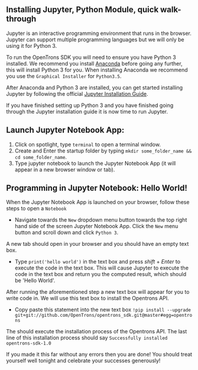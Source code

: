 ## Installing Jupyter, Python Module, quick walk-through

Jupyter is an interactive programming environment that runs in the browser. Jupyter can support multiple programming languages but we will only be using it for Python 3.

To run the OpenTrons SDK you will need to ensure you have Python 3 installed. We recommend you install [Anaconda](https://www.continuum.io/downloads) before going any further, this will install Python 3 for you. When installing Anaconda we recommend you use the `Graphical Installer` for `Python3.5`.

After Anaconda and Python 3 are installed, you can get started installing Jupyter by following the official [Jupyter Installation Guide](http://jupyter.readthedocs.io/en/latest/install.html).

If you have finished setting up Python 3 and you have finished going through the Jupyter installation guide it is now time to run Jupyter.


## Launch Jupyter Notebook App:

1. Click on spotlight, type `terminal` to open a terminal window.
2. Create and Enter the startup folder by typing `mkdir some_folder_name && cd some_folder_name`.
3. Type jupyter notebook to launch the Jupyter Notebook App (it will appear in a new browser window or tab).


## Programming in Jupyter Notebook: Hello World!

When the Jupyter Notebook App is launched on your browser, follow these steps to open a `Notebook`

* Navigate towards the `New` dropdown menu button towards the top right hand side of the screen Jupyter Notebook App. Click the `New` menu button and scroll down and click `Python 3`.

A new tab should open in your browser and you should have an empty text box.

* Type `print('hello world')` in the text box and press *shift* + *Enter* to execute the code in the text box. This will cause Jupyter to execute the code in the text box and return you the computed result, which should be 'Hello World'.

After running the aforementioned step a new text box will appear for you to write code in. We will use this text box to install the Opentrons API.

* Copy paste this statement into the new text box `!pip install --upgrade git+git://github.com/OpenTrons/opentrons_sdk.git@master#egg=opentrons`

The should execute the installation process of the Opentrons API. The last line of this installation process should say `Successfully installed opentrons-sdk-1.0`



If you made it this far without any errors then you are done! You should treat yourself well tonight and celebrate your successes generously!
